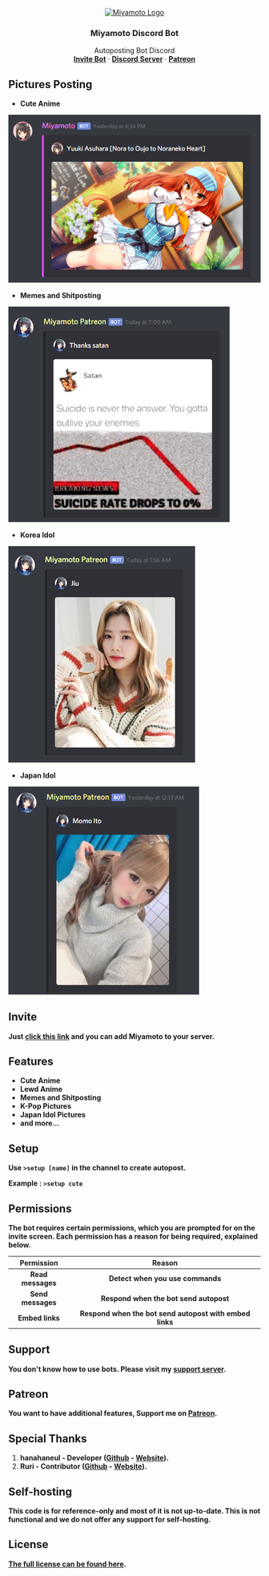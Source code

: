 <p align="center">
  <a href="https://discord.gg/zGmNyk7">
    <img src="https://cdn.discordapp.com/attachments/615725565265051648/644519226740178954/80XUb45JeHwvWeaPFYqn3B480fsWbrTjbH0Y3IAJYFjLNAAAAAElFTkSuQmCC.png" alt="Miyamoto Logo">
  </a>
</p>

<h3 align="center"><strong>Miyamoto Discord Bot</strong></h3>
<p align="center">
  Autoposting Bot Discord
  <br>
  <a href="https://bit.ly/miyamotobot"><strong>Invite Bot</strong></a>
  ·
  <a href="https://discord.gg/zGmNyk7"><strong>Discord Server</strong></a>
  ·
  <a href="https://www.patreon.com/discordanime"><strong>Patreon</strong></a>
  
  </p>

## Pictures Posting
* **Cute Anime**

![Cute Anime](./assets/cuteanime.PNG)

* **Memes and Shitposting**

![Memes and Shitposting](./assets/memes.PNG)

* **Korea Idol**

![Korea Idol](./assets/korean.PNG)

* **Japan Idol**

![Japan Idol](./assets/japan.PNG)

## Invite
**Just [click this link](https://bit.ly/miyamotobot) and you can add Miyamoto to your server.**

## Features
* **Cute Anime**
* **Lewd Anime**
* **Memes and Shitposting**
* **K-Pop Pictures**
* **Japan Idol Pictures**
* **and more...**

## Setup
**Use `>setup [name]` in the channel to create autopost.**

**Example : `>setup cute`**

## Permissions
**The bot requires certain permissions, which you are prompted for on the invite screen. Each permission has a reason for being required, explained below.**

| **Permission** | **Reason** |
| :---: | :---: |
| **Read messages** | **Detect when you use commands** |
| **Send messages** | **Respond when the bot send autopost** |
| **Embed links** | **Respond when the bot send autopost with embed links** |

## Support
**You don't know how to use bots. Please visit my [support server](https://discord.gg/zGmNyk7).**

## Patreon
**You want to have additional features, Support me on [Patreon](https://www.patreon.com/discordanime).**

## Special Thanks
1. **hanahaneul - Developer ([Github](https://github.com/hanahaneull) - [Website](https://kontol.monster)).**
1. **Ruri - Contributor ([Github](https://github.com/KurokuTetsuya) - [Website](https://fatir.xyz)).**

## Self-hosting
**This code is for reference-only and most of it is not up-to-date. This is not functional and we do not offer any support for self-hosting.**

## License
**[The full license can be found here](https://github.com/AlivaDiscord/Miyamoto/blob/master/LICENSE).**
